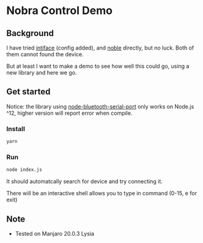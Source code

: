 # Nobra Control Demo

## Background

I have tried [intiface](https://github.com/intiface/intiface-desktop) (config added), and [noble](https://github.com/noble/noble) directly, but no luck. Both of them cannot found the device.

But at least I want to make a demo to see how well this could go, using a new library and here we go.

## Get started

Notice: the library using [node-bluetooth-serial-port](https://github.com/eelcocramer/node-bluetooth-serial-port) only works on Node.js ^12, higher version will report error when compile.

### Install

```bash
yarn
```

### Run

```bash
node index.js
```

It should automatcally search for device and try connecting it. 

There will be an interactive shell allows you to type in command (0-15, e for exit)


## Note

- Tested on Manjaro 20.0.3 Lysia
